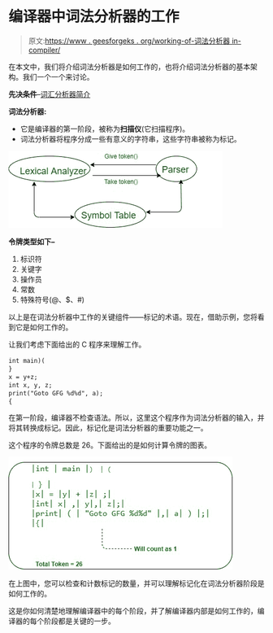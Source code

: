 # 编译器中词法分析器的工作

> 原文:[https://www . geesforgeks . org/working-of-词法分析器 in-compiler/](https://www.geeksforgeeks.org/working-of-lexical-analyzer-in-compiler/)

在本文中，我们将介绍词法分析器是如何工作的，也将介绍词法分析器的基本架构。我们一个一个来讨论。

**先决条件**–[词汇分析器简介](https://www.geeksforgeeks.org/introduction-of-lexical-analysis/)

**词法分析器:**

*   它是编译器的第一阶段，被称为**扫描仪**(它扫描程序)。
*   词法分析器将程序分成一些有意义的字符串，这些字符串被称为标记。

![](img/659b877e2419f498dfea68dfc04c27cd.png)

**令牌类型如下–**

1.  标识符
2.  关键字
3.  操作员
4.  常数
5.  特殊符号(@、$、#)

以上是在词法分析器中工作的关键组件——标记的术语。现在，借助示例，您将看到它是如何工作的。

让我们考虑下面给出的 C 程序来理解工作。

```
int main)(
}
x = y+z;
int x, y, z;
print("Goto GFG %d%d", a);
{ 
```

在第一阶段，编译器不检查语法。所以，这里这个程序作为词法分析器的输入，并将其转换成标记。因此，标记化是词法分析器的重要功能之一。

这个程序的令牌总数是 26。下面给出的是如何计算令牌的图表。

![](img/74992ebc42cc880f75702a01539b6594.png)

在上图中，您可以检查和计数标记的数量，并可以理解标记化在词法分析器阶段是如何工作的。

这是你如何清楚地理解编译器中的每个阶段，并了解编译器内部是如何工作的，编译器的每个阶段都是关键的一步。